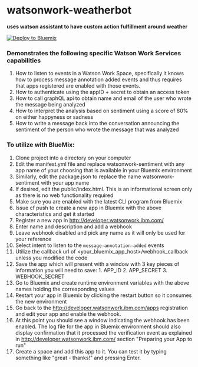 # watsonwork-weatherbot
**uses watson assistant to have custom action fulfillment around weather**

[![Deploy to Bluemix](https://bluemix.net/deploy/button.png)](https://bluemix.net/deploy?repository=https://github.com/jarusso/watsonwork-weatherbot&branch=master)

### Demonstrates the following specific Watson Work Services capabilities

1. How to listen to events in a Watson Work Space, specifically it knows how to process message annotation added events and thus requires that apps registered are enabled with those events.
2. How to authenticate using the appID + secret to obtain an access token
3. How to call graphQL api to obtain name and email of the user who wrote the message being analyzed
4. How to interpret the analysis based on sentiment using a score of 80% on either happyness or sadness
5. How to write a message back into the conversation announcing the sentiment of the person who wrote the message that was analyzed

### To utilize with BlueMix:

1. Clone project into a directory on your computer
2. Edit the manifest.yml file and replace watsonwork-sentiment with any app name of your choosing that is available in your Bluemix environment
3. Similarly, edit the package.json to replace the name watsonwork-sentiment with your app name
4. If desired, edit the public/index.html.  This is an informational screen only as there is no web functionality required
5. Make sure you are enabled with the latest CLI program from Bluemix
6. Issue cf push to create a new app in Bluemix with the above characteristics and get it started
7. Register a new app in http://developer.watsonwork.ibm.com/
  1. Enter name and description and add a webhook
  2. Leave webhook disabled and pick any name as it will only be used for your reference
  3. Select intent to listen to the `message-annotation-added` events
  4. Utilize the callback url of <your_bluemix_app_host>/webhook_callback unless you modified the code
  5. Save the app which will present with a window with 3 key pieces of information you will need to save:
    1. APP_ID
    2. APP_SECRET
    3. WEBHOOK_SECRET
8. Go to Bluemix and create runtime environment variables with the above names holding the corresponding values
9. Restart your app in Bluemix by clicking the restart button so it consumes the new environment
10. Go back to the http://developer.watsonwork.ibm.com/apps registration and edit your app and enable the webhook.
11. At this point you should see a window indicating the webhook has been enabled.  The log file for the app in Bluemix environment should also display confirmation that it processed the verification event as explained in http://developer.watsonwork.ibm.com/ section "Preparing your App to run"
12. Create a space and add this app to it.  You can test it by typing something like "great - thanks!" and pressing Enter.
